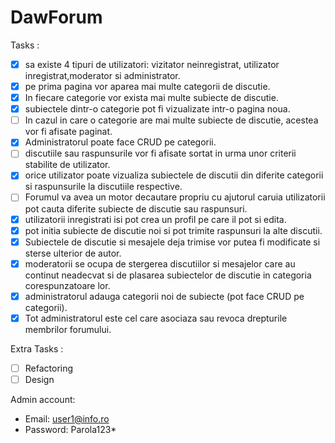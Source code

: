 # DawForum

Tasks :

- [x] sa existe 4 tipuri de utilizatori: vizitator neinregistrat, utilizator inregistrat,moderator si administrator.
- [x]  pe prima pagina vor aparea mai multe categorii de discutie.
- [x] In fiecare categorie vor exista mai multe subiecte de discutie.
- [x] subiectele dintr-o categorie pot fi vizualizate intr-o pagina noua.
- [ ] In cazul in care o categorie are mai multe subiecte de discutie, acestea vor fi afisate paginat.
- [x] Administratorul poate face CRUD pe categorii.
- [ ] discutiile sau raspunsurile vor fi afisate sortat in urma unor criterii stabilite de utilizator.
- [x] orice utilizator poate vizualiza subiectele de discutii din diferite categorii si raspunsurile la discutiile respective.
- [ ] Forumul va avea un motor decautare propriu cu ajutorul caruia utilizatorii pot cauta diferite subiecte de discutie sau raspunsuri.
- [x] utilizatorii inregistrati isi pot crea un profil pe care il pot si edita.
- [x] pot initia subiecte de discutie noi si pot trimite raspunsuri la alte discutii.
- [x] Subiectele de discutie si mesajele deja trimise vor putea fi modificate si sterse ulterior de autor.
- [x] moderatorii se ocupa de stergerea discutiilor si mesajelor care au continut neadecvat si de plasarea subiectelor de discutie in categoria corespunzatoare
lor.
- [x] administratorul adauga categorii noi de subiecte (pot face CRUD pe categorii).
- [x] Tot administratorul este cel care asociaza sau revoca drepturile membrilor forumului.

Extra Tasks :

- [ ] Refactoring
- [ ] Design

Admin account:

- Email: user1@info.ro
- Password: Parola123*
